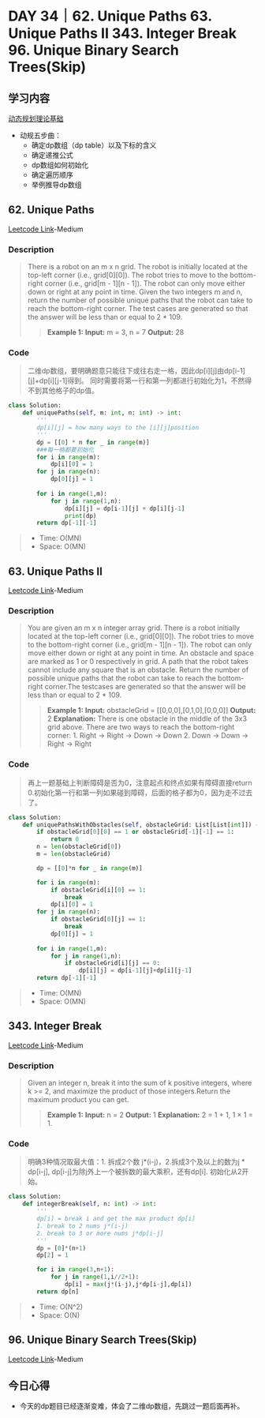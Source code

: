 # DAY 34｜62. Unique Paths 63. Unique Paths II 343. Integer Break 96. Unique Binary Search Trees(Skip)
## 学习内容
[动态规划理论基础](https://programmercarl.com/%E5%8A%A8%E6%80%81%E8%A7%84%E5%88%92%E7%90%86%E8%AE%BA%E5%9F%BA%E7%A1%80.html#%E7%AE%97%E6%B3%95%E5%85%AC%E5%BC%80%E8%AF%BE)
- 动规五步曲：
    - 确定dp数组（dp table）以及下标的含义
    - 确定递推公式
    - dp数组如何初始化
    - 确定遍历顺序
    - 举例推导dp数组
## 62. Unique Paths
[Leetcode Link](https://leetcode.cn/problems/unique-paths/description/)-Medium
### Description
>There is a robot on an m x n grid. The robot is initially located at the top-left corner (i.e., grid[0][0]).
>The robot tries to move to the bottom-right corner (i.e., grid[m - 1][n - 1]). The robot can only move either down or right at any point in time.
>Given the two integers m and n, return the number of possible unique paths that the robot can take to reach the bottom-right corner.
>The test cases are generated so that the answer will be less than or equal to 2 * 109.
>>**Example 1:**
>>**Input:**
>>m = 3, n = 7
>>**Output:**
>>28
### Code
>二维dp数组，要明确题意只能往下或往右走一格，因此dp[i][j]由dp[i-1][j]+dp[i][j-1]得到。
>同时需要将第一行和第一列都进行初始化为1，不然得不到其他格子的dp值。
```python
class Solution:
    def uniquePaths(self, m: int, n: int) -> int:
        '''
        dp[i][j] = how many ways to the [i][j]position
        '''
        dp = [[0] * n for _ in range(m)]
        ###每一格都要初始化
        for i in range(m):
            dp[i][0] = 1
        for j in range(n):
            dp[0][j] = 1
            
        for i in range(1,m):
            for j in range(1,n):
                dp[i][j] = dp[i-1][j] + dp[i][j-1]
                print(dp)
        return dp[-1][-1]
```
> - Time: O(MN)
> - Space: O(MN)
## 63. Unique Paths II
[Leetcode Link](https://leetcode.cn/problems/unique-paths-ii/description/)-Medium
### Description
>You are given an m x n integer array grid. There is a robot initially located at the top-left corner (i.e., grid[0][0]).
>The robot tries to move to the bottom-right corner (i.e., grid[m - 1][n - 1]). The robot can only move either down or right at any point in time.
>An obstacle and space are marked as 1 or 0 respectively in grid. A path that the robot takes cannot include any square that is an obstacle.
>Return the number of possible unique paths that the robot can take to reach the bottom-right corner.The testcases are generated so that the answer will be less than or equal to 2 * 109.
>>**Example 1:**
>>**Input:**
>>obstacleGrid = [[0,0,0],[0,1,0],[0,0,0]]
>>**Output:**
>>2
>>**Explanation:**
>>There is one obstacle in the middle of the 3x3 grid above. There are two ways to reach the bottom-right corner: 1. Right -> Right -> Down -> Down 2. Down -> Down -> Right -> Right
### Code
>再上一题基础上判断障碍是否为0，注意起点和终点如果有障碍直接return 0.初始化第一行和第一列如果碰到障碍，后面的格子都为0，因为走不过去了。
```python
class Solution:
    def uniquePathsWithObstacles(self, obstacleGrid: List[List[int]]) -> int:
        if obstacleGrid[0][0] == 1 or obstacleGrid[-1][-1] == 1:
            return 0
        n = len(obstacleGrid[0])
        m = len(obstacleGrid)

        dp = [[0]*n for _ in range(m)]

        for i in range(m):
            if obstacleGrid[i][0] == 1:
                break
            dp[i][0] = 1
        for j in range(n):
            if obstacleGrid[0][j] == 1:
                break
            dp[0][j] = 1
        
        for i in range(1,m):
            for j in range(1,n):
                if obstacleGrid[i][j] == 0:
                    dp[i][j] = dp[i-1][j]+dp[i][j-1]
        return dp[-1][-1]
```
> - Time: O(MN)
> - Space: O(MN)
## 343. Integer Break
[Leetcode Link](https://leetcode.cn/problems/integer-break/description/)-Medium
### Description
>Given an integer n, break it into the sum of k positive integers, where k >= 2, and maximize the product of those integers.Return the maximum product you can get.
>>**Example 1:**
>>**Input:**
>>n = 2
>>**Output:**
>>1
>>**Explanation:**
>>2 = 1 + 1, 1 × 1 = 1.
### Code
>明确3种情况取最大值：1. 拆成2个数 j*(i-j)，2.拆成3个及以上的数为j * dp[i-j], dp[i-j]为除j外上一个被拆数的最大乘积，还有dp[i].
>初始化从2开始。
```python
class Solution:
    def integerBreak(self, n: int) -> int:
        '''
        dp[i] = break i and get the max product dp[i]
        1. break to 2 nums j*(i-j)
        2. break to 3 or more nums j*dp[i-j]
        '''
        dp = [0]*(n+1)
        dp[2] = 1

        for i in range(3,n+1):
            for j in range(1,i//2+1):
                dp[i] = max(j*(i-j),j*dp[i-j],dp[i])
        return dp[n]
```
> - Time: O(N^2)
> - Space: O(N)
## 96. Unique Binary Search Trees(Skip)
[Leetcode Link](https://leetcode.cn/problems/unique-binary-search-trees/description/)-Medium
## 今日心得
- 今天的dp题目已经逐渐变难，体会了二维dp数组，先跳过一题后面再补。
